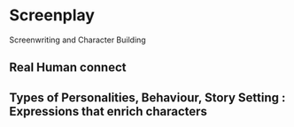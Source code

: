 # Screenplay

Screenwriting and Character Building

## Real Human connect

## Types of Personalities, Behaviour, Story Setting : Expressions that enrich characters
